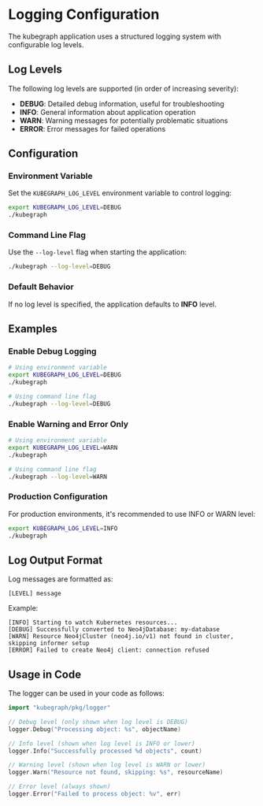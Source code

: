 # Logging Configuration

The kubegraph application uses a structured logging system with configurable log levels.

## Log Levels

The following log levels are supported (in order of increasing severity):

- **DEBUG**: Detailed debug information, useful for troubleshooting
- **INFO**: General information about application operation
- **WARN**: Warning messages for potentially problematic situations
- **ERROR**: Error messages for failed operations

## Configuration

### Environment Variable

Set the `KUBEGRAPH_LOG_LEVEL` environment variable to control logging:

```bash
export KUBEGRAPH_LOG_LEVEL=DEBUG
./kubegraph
```

### Command Line Flag

Use the `--log-level` flag when starting the application:

```bash
./kubegraph --log-level=DEBUG
```

### Default Behavior

If no log level is specified, the application defaults to **INFO** level.

## Examples

### Enable Debug Logging

```bash
# Using environment variable
export KUBEGRAPH_LOG_LEVEL=DEBUG
./kubegraph

# Using command line flag
./kubegraph --log-level=DEBUG
```

### Enable Warning and Error Only

```bash
# Using environment variable
export KUBEGRAPH_LOG_LEVEL=WARN
./kubegraph

# Using command line flag
./kubegraph --log-level=WARN
```

### Production Configuration

For production environments, it's recommended to use INFO or WARN level:

```bash
export KUBEGRAPH_LOG_LEVEL=INFO
./kubegraph
```

## Log Output Format

Log messages are formatted as:

```
[LEVEL] message
```

Example:
```
[INFO] Starting to watch Kubernetes resources...
[DEBUG] Successfully converted to Neo4jDatabase: my-database
[WARN] Resource Neo4jCluster (neo4j.io/v1) not found in cluster, skipping informer setup
[ERROR] Failed to create Neo4j client: connection refused
```

## Usage in Code

The logger can be used in your code as follows:

```go
import "kubegraph/pkg/logger"

// Debug level (only shown when log level is DEBUG)
logger.Debug("Processing object: %s", objectName)

// Info level (shown when log level is INFO or lower)
logger.Info("Successfully processed %d objects", count)

// Warning level (shown when log level is WARN or lower)
logger.Warn("Resource not found, skipping: %s", resourceName)

// Error level (always shown)
logger.Error("Failed to process object: %v", err)
``` 
